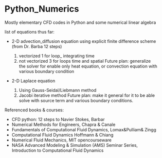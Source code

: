 # Python_Numerics

Mostly elementary CFD codes in Python and some numerical linear algebra 

list of equations thus far:
  - 2-D advection_diffusion equation using explicit finite difference scheme (from Dr. Barba 12 steps)
      1. vectorized 1 for loop_ integrating time
      2. not vectorized 3 for loops time and spatial
    Future plan: generalize the solver for enable only heat equation, or convection equation with various boundary condition
    
    
  - 2-D Laplace equation
      1. Using Gauss-Seidal/Liebmann method
      2. Jacobi iterative method
     Future plan: make it general for it to be able solve with source term and various boundary conditions.
     
Referenced books & courses:

  - CFD python: 12 steps to Navier Stokes, Barbar
  - Numerical Methods for Engineers, Chapra & Canale
  - Fundamentals of Computational Fluid Dynamics, Lomax&Pulliam& Zingg
  - Computational Fluid Dynamics Hoffmann & Chiang
  - Numerical Fluid Mechanics, MIT opencourseware 
  - NASA Advanced Modeling & Simulation (AMS) Seminar Series, Introduction to Computational Fluid Dynamics
     
